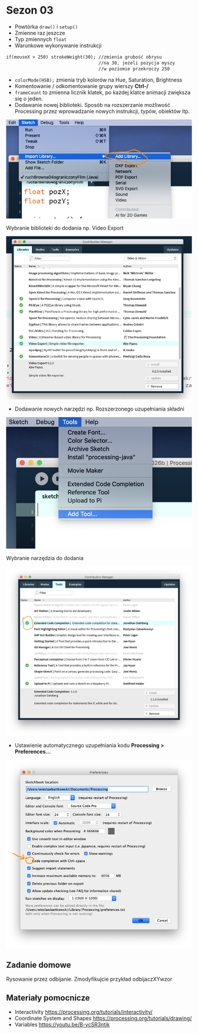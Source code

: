 # Sezon 03 
- Powtórka `draw()` i `setup()`
- Zmienne raz jeszcze
- Typ zmiennych `float`
- Warunkowe wykonywanie instrukcji

```Processing
if(mouseX > 250) strokeWeight(30); //zmienia grubość obrysu 
                                   //na 30, jeżeli pozycja myszy
                                   //w poziomie przekroczy 250
```
  
- `colorMode(HSB);` zmienia tryb kolorów na Hue, Saturation, Brightness 
- Komentowanie / odkomentowanie grupy wierszy **Ctrl-/**
- `frameCount` to zmienna licznik klatek, po każdej klatce animacji zwiększa się o jeden.
- Dodawanie nowej biblioteki. Sposób na rozszerzanie możliwość Processing przez wprowadzanie nowych instrukcji, typów, obiektów itp.

![Dodanie biblioteki](add_library.png)

Wybranie biblioteki do dodania np. Video Export

![Dodanie biblioteki](libraries.png)

- Dodawanie nowych narzędzi np. Rozszerzonego uzupełniania składni

![Dodawanie nowych narzędzi](add_tool.png)

Wybranie narzędzia do dodania

![Wybranie narzędzia do dodania](tools_extendet_code.png)

- Ustawienie automatycznego uzupełniania kodu **Processing > Preferences…**

![Ustawienie automatycznego uzupełniania](ctrl_space.png)

## Zadanie domowe
Rysowanie przez odbijanie. Zmodyfikujcie przykład odbijaczXYwzor

## Materiały pomocnicze
- Interactivity
https://processing.org/tutorials/interactivity/
- Coordinate System and Shapes
https://processing.org/tutorials/drawing/
- Variables
https://youtu.be/B-ycSR3ntik

